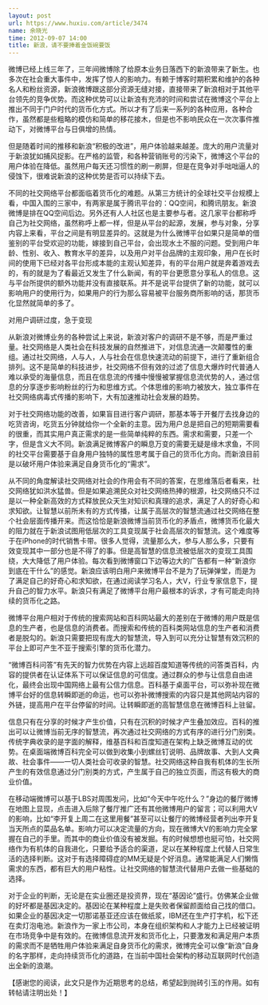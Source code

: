 ```yaml
---
layout: post
url: https://www.huxiu.com/article/3474
name: 余晓光
time: 2012-09-07 14:00
title: 新浪，请不要捧着金饭碗要饭
---
```

微博已经上线三年了，三年间微博除了给原本业务日落西下的新浪带来了新生。也多次在社会重大事件中，发挥了惊人的影响力。有赖于博客时期积累和维护的各种名人和粉丝资源，新浪微博跟这部分资源无缝对接，直接带来了新浪相对于其他平台领先的竞争优势。而这种优势可以让新浪有充沛的时间和尝试在微博这个平台上推出不同于门户时代的货币化方式。所以才有了后来一系列的各种应用，各种合作，虽然都是些粗略的模仿和简单的移花接木，但是也不影响民众在一次次事件推动下，对微博平台与日俱增的热情。

但是随着时间的推移和新浪“积极的改进”，用户体验越来越差。庞大的用户流量对于新浪犹如捕风捉影。在严格的监管，和各种营销账号的污染下，微博这个平台的用户体验在降低。虽然用户每天还习惯性的刷一刷屏，但是在竞争对手咄咄逼人的侵蚀下，很难说新浪的这种优势是否可以持续下去。

不同的社交网络平台都面临着货币化的难题。从第三方统计的全球社交平台规模上看，中国入围的三家中，有两家是属于腾讯平台的：QQ空间，和腾讯朋友。新浪微博是排在QQ空间后边。另外还有人人社区也是主要参与者。这几家平台都称呼自己为社交网络，虽然称呼上都一样，但是从平台的起源，发展，参与对象，分享内容上来看，平台之间是有明显差异的。这就是为什么微博平台如果只是简单的借鉴别的平台受欢迎的功能，嫁接到自己平台，会出现水土不服的问题。受到用户年龄、性别、收入、教育水平的差异，以及用户对平台品牌的主观印象，用户在长时间的使用下已经对各平台形成本能的主观认知差异，有的平台用户就是奔着游戏去的，有的就是为了看最近又发生了什么新闻，有的平台更愿意分享私人的信息。这与平台所提供的额外功能并没有直接联系。并不是说平台提供了新的功能，就可以影响用户的使用行为，如果用户的行为那么容易被平台服务商所影响的话，那货币化显然就简单的多了。

对用户调研过度，急于变现

从新浪对微博业务的各种尝试上来说，新浪对客户的调研不是不够，而是严重过量。社交网络是人类社会在科技发展的自然推进下，对信息流通一次颠覆性的重组。通过社交网络，人与人，人与社会在信息快速流动的前提下，进行了重新组合排列。这不是简单的科技进步，社交网络不但有效的过滤了信息大爆炸时代普通人难以承受的海量信息，而且在信息流的传播中慢慢被掌握信息流优势的人，通过信息的分享逐步影响粉丝的行为和思维方式。个体思维的影响力被放大，独立事件在社交网络病毒式传播的影响下，大有加速推动社会发展的趋势。

对于社交网络功能的改善，如果盲目进行客户调研，那基本等于开餐厅去找身边的吃货咨询，吃货五分钟就给你一个全新的主意。因为用户总是把自己的短期需要看的很重，而其实用户真正需求的是一些简单纯粹的东西。需求和需要，只差一个字，但是含义大不同。新浪满足微博客户的瞬息万变的需要无疑是缘木求鱼，不同的社交平台需要基于自身用户独特的属性思考属于自己的货币化方向。而新浪目前是以破坏用户体验来满足自身货币化的“需求”。

从不同的角度解读社交网络对社会的作用会有不同的答案，在思维落后者看来，社交网络犹如洪水猛兽。但是如果追溯民众对社交网络热捧的根源，社交网络只不过是以一种全新高效的方式释放民众天生对知识和真理的追求，满足了人的好奇心和求知欲。让智慧以前所未有的方式传播，让属于高层次的智慧流通过社交网络在整个社会层面传播开来。而这恰恰是新浪微博当前货币化的矛盾点，微博货币化最大的阻力就在于新浪试图用低层次的工具变现属于社会高层次的智慧流。这个难度等于在iPhone的时代销售卡带。很多人觉得，流量那么大，参与人那么多，只要有效变现其中一部分也是不得了的事。但是高智慧的信息流被低层次的变现工具围绕，大大降低了用户体验。每次看到微博窗口下边等边大的广告都有一种“新浪你到底在干什么”的感觉。新浪应该明白用户来微博平台不是为了玩弹弹堂，而是为了满足自己的好奇心和求知欲，在通过阅读学习名人，大V，行业专家信息下，提升自己的智力水平。新浪只有满足了微博平台用户最根本的诉求，才有可能走向持续的货币化之路。

微博平台用户相对于传统的搜索网站和百科网站最大的差别在于微博的用户既是信息的生产者，也是信息的消费者。而搜索和传统的百科类网站信息的生产者和消费者是脱勾的。新浪只需要把现有庞大的智慧流，导入到可以充分让智慧有效沉积的平台上即可产生不亚于搜索引擎的货币化潜力。

“微博百科问答”有先天的智力优势在内容上远超百度知道等传统的问答类百科，内容的提供者在认证体系下可以保证信息的可信度。通过群众的参与让信息自由进化，最终会出现中国网络上最有公信力信息。百科基于桌面平台，可以弥补现在微博平台好的信息转瞬即逝的命运，也可以弥补微博搜索的内容只是其他网站内容的外链，提高用户在平台停留的时间。让转瞬即逝的高智慧信息在微博百科上驻留。

信息只有在分享的时候才产生价值，只有在沉积的时候才产生叠加效应。百科的推出可以让微博当前无序的智慧流，再次通过社交网络的方式有序的进行分门别类。传统字典收录的是字面的解释，维基百科和百度知道在架构上缺乏微博互动的优势。在桌面端微博百科完全可以做到收集小到螺丝钉说明、品牌故事、大到人文典故、社会事件——一切人类社会可收录的智慧。社交网络这种自我有机体的生长所产生的有效信息通过分门别类的方式，产生属于自己的独立页面，而这有极大的商业价值。

在移动端微博可以基于LBS对周围发问，比如“今天中午吃什么？”身边的餐厅微博在地图上显现，点击进入后除了餐厅推广还有其他微博用户的留言；可以利用大V的影响，比如“李开复上周二在这里用餐”甚至可以让餐厅的微博经营者列出李开复当天所点的菜品名单。影响力可以决定流量的方向，现在微博大V的影响力完全掌握在自己的手里。而其中的商业价值没有被发掘。有的时候想想也挺可怕，社交网络作为有机体的自我进化，只要给予适合的渠道，足以在某种程度上代替人日常生活的选择判断。这对于有选择障碍症的MM无疑是个好消息。通常能满足人们懒惰需求的东西，都有巨大的用户粘性。让社交网络的智慧流代替用户去做一些基础的选择。

对于企业的判断，无论是在实业圈还是投资界，现在“基因论”盛行。仿佛某企业做的好坏都是基因决定的。基因论在某种程度上是失败者保留颜面给自己找的借口。如果企业的基因决定一切那诺基亚还应该在做纸浆，IBM还在生产打字机，松下还在卖灯泡电池。新浪作为一家上市公司，本身在组织架构和人才能力上已经被证明在市场竞争中是有效的。在微博信息流开发和货币化上，只要激发和满足用户本质的需求而不是牺牲用户体验来满足自身货币化的需求，微博完全可以像“新浪”自身的名字那样，走向持续货币化的道路，在当前中国社会架构的移动互联网时代创造出全新的浪潮。

【感谢您的阅读，此文只是作为近期思考的总结，希望起到抛砖引玉的作用。如有转帖请注明出处！】

